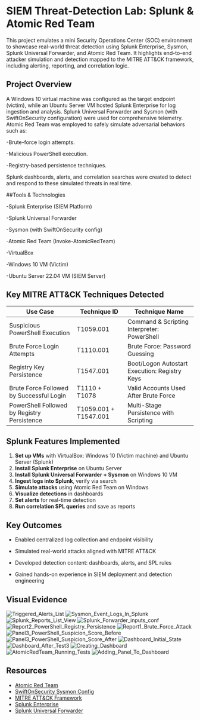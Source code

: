 # SIEM Threat-Detection Lab: Splunk & Atomic Red Team

This project emulates a mini Security Operations Center (SOC) environment to showcase real-world threat detection using Splunk Enterprise, Sysmon, Splunk Universal Forwarder, and Atomic Red Team. It highlights end-to-end attacker simulation and detection mapped to the MITRE ATT&CK framework, including alerting, reporting, and correlation logic.

## Project Overview
A Windows 10 virtual machine was configured as the target endpoint (victim), while an Ubuntu Server VM hosted Splunk Enterprise for log ingestion and analysis. Splunk Universal Forwarder and Sysmon (with SwiftOnSecurity configuration) were used for comprehensive telemetry. Atomic Red Team was employed to safely simulate adversarial behaviors such as:

-Brute-force login attempts.

-Malicious PowerShell execution.

-Registry-based persistence techniques.

Splunk dashboards, alerts, and correlation searches were created to detect and respond to these simulated threats in real time.

##Tools & Technologies

-Splunk Enterprise (SIEM Platform)

-Splunk Universal Forwarder

-Sysmon (with SwiftOnSecurity config)

-Atomic Red Team (Invoke-AtomicRedTeam)

-VirtualBox

-Windows 10 VM (Victim)

-Ubuntu Server 22.04 VM (SIEM Server)

## Key MITRE ATT&CK Techniques Detected

| Use Case                                     | Technique ID          | Technique Name                                      |
|----------------------------------------------|-----------------------|-----------------------------------------------------|
| Suspicious PowerShell Execution              | T1059.001             | Command & Scripting Interpreter: PowerShell         |
| Brute Force Login Attempts                   | T1110.001             | Brute Force: Password Guessing                      |
| Registry Key Persistence                     | T1547.001    	       | Boot/Logon Autostart Execution: Registry Keys       |
| Brute Force Followed by Successful Login     | T1110 + T1078	       | Valid Accounts Used After Brute Force               |
| PowerShell Followed by Registry Persistence  | T1059.001 + T1547.001 | Multi-Stage Persistence with Scripting              |

## Splunk Features Implemented

1. **Set up VMs** with VirtualBox: Windows 10 (Victim machine) and Ubuntu Server (Splunk)
2. **Install Splunk Enterprise** on Ubuntu Server
3. **Install Splunk Universal Forwarder + Sysmon** on Windows 10 VM
4. **Ingest logs into Splunk**, verify via search
5. **Simulate attacks** using Atomic Red Team on Windows
6. **Visualize detections** in dashboards
7. **Set alerts** for real-time detection
8. **Run correlation SPL queries** and save as reports

## Key Outcomes
- Enabled centralized log collection and endpoint visibility

- Simulated real-world attacks aligned with MITRE ATT&CK

- Developed detection content: dashboards, alerts, and SPL rules

- Gained hands-on experience in SIEM deployment and detection engineering

## Visual Evidence

![Triggered_Alerts_List](https://github.com/user-attachments/assets/760b49ea-2fab-4569-938e-25d810956692)
![Sysmon_Event_Logs_In_Splunk](https://github.com/user-attachments/assets/b3e7e62b-43ad-4676-8b6b-4fc8c914ef89)
![Splunk_Reports_List_View](https://github.com/user-attachments/assets/793094fa-d04b-44c9-b329-9734c291f4cc)
![Splunk_Forwarder_inputs_conf](https://github.com/user-attachments/assets/7162dca9-8f3e-419c-94a0-273d75a1b78f)
![Report2_PowerShell_Registry_Persistence](https://github.com/user-attachments/assets/3bf6a42a-b0d3-449c-9620-ccbe63f797cd)
![Report1_Brute_Force_Attack](https://github.com/user-attachments/assets/7c129794-e418-4fc2-8068-b56cf1a75dda)
![Panel3_PowerShell_Suspicion_Score_Before](https://github.com/user-attachments/assets/67e9c233-c59e-4ddc-a7d6-5a49b1a8c90a)
![Panel3_PowerShell_Suspicion_Score_After](https://github.com/user-attachments/assets/093d53b1-0184-4e3f-a5ee-43b92f232bc6)
![Dashboard_Initial_State](https://github.com/user-attachments/assets/92c22249-6901-43da-af6f-02cbd923bbf4)
![Dashboard_After_Test3](https://github.com/user-attachments/assets/78414001-8e69-4f5d-8ae8-2ca877ca9bb8)
![Creating_Dashboard](https://github.com/user-attachments/assets/0dd3002f-07b9-4e30-af3b-576591e61bf9)
![AtomicRedTeam_Running_Tests](https://github.com/user-attachments/assets/c53374af-eb6c-4d49-a05d-26f5c6520d00)
![Adding_Panel_To_Dashboard](https://github.com/user-attachments/assets/a641d898-e6e1-4445-9131-c845878b1cc7)

## Resources

- [Atomic Red Team](https://github.com/redcanaryco/atomic-red-team)
- [SwiftOnSecurity Sysmon Config](https://github.com/SwiftOnSecurity/sysmon-config)
- [MITRE ATT&CK Framework](https://attack.mitre.org/)
- [Splunk Enterprise](https://www.splunk.com/)
- [Splunk Universal Forwarder](https://www.splunk.com/en_us/download/universal-forwarder.html)

